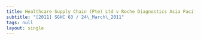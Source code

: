 ```yaml
---
title: Healthcare Supply Chain (Pte) Ltd v Roche Diagnostics Asia Pacific Pte Ltd
subtitle: "[2011] SGHC 63 / 24\_March\_2011"
tags: null
layout: single
---
```


